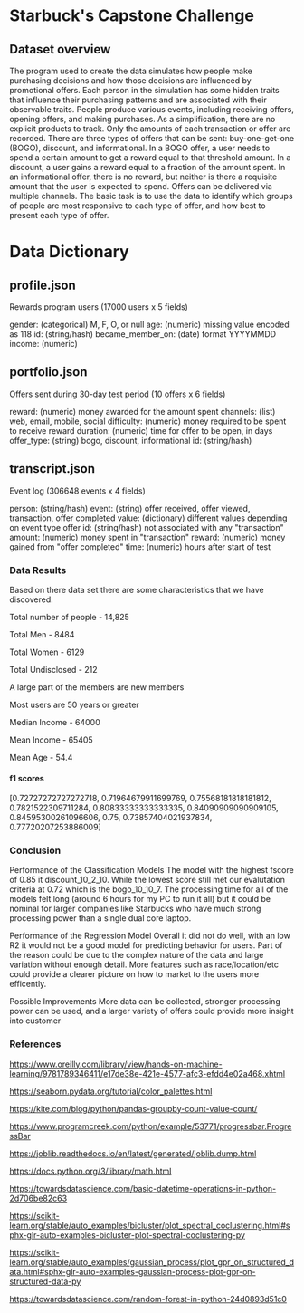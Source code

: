 # Starbuck's Capstone Challenge

## Dataset overview
The program used to create the data simulates how people make purchasing decisions and how those decisions are influenced by promotional offers.
Each person in the simulation has some hidden traits that influence their purchasing patterns and are associated with their observable traits. People produce various events, including receiving offers, opening offers, and making purchases.
As a simplification, there are no explicit products to track. Only the amounts of each transaction or offer are recorded.
There are three types of offers that can be sent: buy-one-get-one (BOGO), discount, and informational. In a BOGO offer, a user needs to spend a certain amount to get a reward equal to that threshold amount. In a discount, a user gains a reward equal to a fraction of the amount spent. In an informational offer, there is no reward, but neither is there a requisite amount that the user is expected to spend. Offers can be delivered via multiple channels.
The basic task is to use the data to identify which groups of people are most responsive to each type of offer, and how best to present each type of offer.

# Data Dictionary
## profile.json
Rewards program users (17000 users x 5 fields)

gender: (categorical) M, F, O, or null
age: (numeric) missing value encoded as 118
id: (string/hash)
became_member_on: (date) format YYYYMMDD
income: (numeric)

## portfolio.json
Offers sent during 30-day test period (10 offers x 6 fields)

reward: (numeric) money awarded for the amount spent
channels: (list) web, email, mobile, social
difficulty: (numeric) money required to be spent to receive reward
duration: (numeric) time for offer to be open, in days
offer_type: (string) bogo, discount, informational
id: (string/hash)

## transcript.json
Event log (306648 events x 4 fields)

person: (string/hash)
event: (string) offer received, offer viewed, transaction, offer completed
value: (dictionary) different values depending on event type
offer id: (string/hash) not associated with any "transaction"
amount: (numeric) money spent in "transaction"
reward: (numeric) money gained from "offer completed"
time: (numeric) hours after start of test

### Data Results
Based on there data set there are some characteristics that we have discovered:

Total number of people - 14,825

Total Men - 8484

Total Women - 6129

Total Undisclosed - 212

A large part of the members are new members

Most users are 50 years or greater

Median Income - 64000

Mean Income - 65405

Mean Age - 54.4

#### f1 scores
[0.72727272727272718,
 0.71964679911699769,
 0.75568181818181812,
 0.7821522309711284,
 0.80833333333333335,
 0.84090909090909105,
 0.84595300261096606,
 0.75,
 0.73857404021937834,
 0.77720207253886009]
 
### Conclusion
Performance of the Classification Models
The model with the highest fscore of 0.85 it discount_10_2_10. While the lowest score still met our evalutation criteria at 0.72 which is the bogo_10_10_7. The processing time for all of the models felt long (around 6 hours for my PC to run it all) but it could be nominal for larger companies like Starbucks who have much strong processing power than a single dual core laptop.

Performance of the Regression Model
Overall it did not do well, with an low R2 it would not be a good model for predicting behavior for users. Part of the reason could be due to the complex nature of the data and large variation without enough detail. More features such as race/location/etc could provide a clearer picture on how to market to the users more efficently.

Possible Improvements
More data can be collected, stronger processing power can be used, and a larger variety of offers could provide more insight into customer

### References
https://www.oreilly.com/library/view/hands-on-machine-learning/9781789346411/e17de38e-421e-4577-afc3-efdd4e02a468.xhtml

https://seaborn.pydata.org/tutorial/color_palettes.html

https://kite.com/blog/python/pandas-groupby-count-value-count/

https://www.programcreek.com/python/example/53771/progressbar.ProgressBar

https://joblib.readthedocs.io/en/latest/generated/joblib.dump.html

https://docs.python.org/3/library/math.html

https://towardsdatascience.com/basic-datetime-operations-in-python-2d706be82c63

https://scikit-learn.org/stable/auto_examples/bicluster/plot_spectral_coclustering.html#sphx-glr-auto-examples-bicluster-plot-spectral-coclustering-py

https://scikit-learn.org/stable/auto_examples/gaussian_process/plot_gpr_on_structured_data.html#sphx-glr-auto-examples-gaussian-process-plot-gpr-on-structured-data-py

https://towardsdatascience.com/random-forest-in-python-24d0893d51c0
